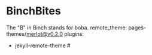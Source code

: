 # BinchBites
The "B" in Binch stands for boba. 
remote_theme: pages-themes/merlot@v0.2.0
plugins:
- jekyll-remote-theme # 

